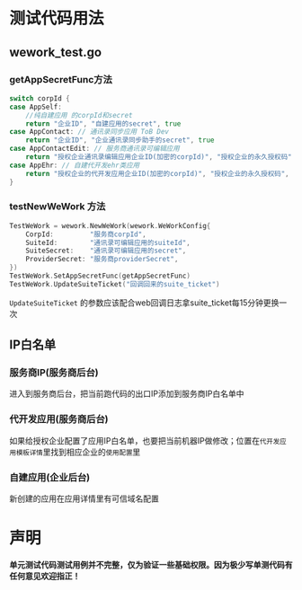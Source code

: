 # 测试代码用法

## wework_test.go

### getAppSecretFunc方法

```go
switch corpId {
case AppSelf:
    //纯自建应用 的corpId和secret
    return "企业ID", "自建应用的secret", true
case AppContact: // 通讯录同步应用 ToB Dev
    return "企业ID", "企业通讯录同步助手的secret", true
case AppContactEdit: // 服务商通讯录可编辑应用
    return "授权企业通讯录编辑应用企业ID(加密的corpId)", "授权企业的永久授权码", false
case AppEhr: // 自建代开发ehr类应用
    return "授权企业的代开发应用企业ID(加密的corpId)", "授权企业的永久授权码", true
}
```

### testNewWeWork 方法

```go
TestWeWork = wework.NewWeWork(wework.WeWorkConfig{
    CorpId:         "服务商corpId",
    SuiteId:        "通讯录可编辑应用的suiteId",
    SuiteSecret:    "通讯录可编辑应用的secret",
    ProviderSecret: "服务商providerSecret",
})
TestWeWork.SetAppSecretFunc(getAppSecretFunc)
TestWeWork.UpdateSuiteTicket("回调回来的suite_ticket")
```

`UpdateSuiteTicket` 的参数应该配合web回调日志拿suite_ticket每15分钟更换一次

## IP白名单

### 服务商IP(服务商后台)

进入到服务商后台，把当前跑代码的出口IP添加到服务商IP白名单中

### 代开发应用(服务商后台)

如果给授权企业配置了应用IP白名单，也要把当前机器IP做修改；位置在`代开发应用模板详情`里找到相应企业的`使用配置`里

### 自建应用(企业后台)

新创建的应用在应用详情里有可信域名配置

# 声明

**单元测试代码测试用例并不完整，仅为验证一些基础权限。因为极少写单测代码有任何意见欢迎指正！**